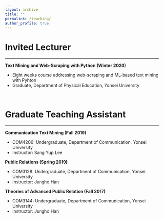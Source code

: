 ```yaml
---
layout: archive
title: ""
permalink: /teaching/
author_profile: true
---
```

<!-- {% include base_path %}

{% for post in site.teaching reversed %}
  {% include archive-single.html %}
{% endfor %} -->
# Invited Lecturer
---

**Text Mining and Web-Scraping with Python (Winter 2020)**
- Eight weeks course addressing web-scraping and ML-based text mining with Pyhton  
- Graduate, Department of Physical Education, Yonsei University

&nbsp;


# Graduate Teaching Assistant
---
**Communication Text Mining (Fall 2019)**
- COM4206: Undergraduate, Department of Communication, Yonsei University
- Instructor: Sang Yup Lee

**Public Relations (Spring 2019)**
- COM3128: Undergraduate, Department of Communication, Yonsei University
- Instructor: Jungho Han

**Theories of Advanced Public Relation (Fall 2017)**
- COM3144: Undergraduate, Department of Communication, Yonsei University
- Instructor: Jungho Han
